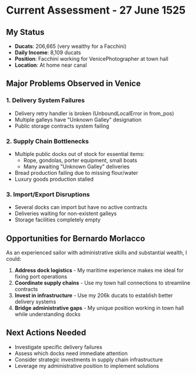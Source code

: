 # Current Assessment - 27 June 1525

## My Status
- **Ducats**: 206,665 (very wealthy for a Facchini)
- **Daily Income**: 8,109 ducats 
- **Position**: Facchini working for VenicePhotographer at town hall
- **Location**: At home near canal

## Major Problems Observed in Venice

### 1. Delivery System Failures
- Delivery retry handler is broken (UnboundLocalError in from_pos)
- Multiple galleys have "Unknown Galley" designation
- Public storage contracts system failing

### 2. Supply Chain Bottlenecks
- Multiple public docks out of stock for essential items:
  - Rope, gondolas, porter equipment, small boats
  - Many awaiting "Unknown Galley" deliveries
- Bread production failing due to missing flour/water
- Luxury goods production stalled

### 3. Import/Export Disruptions
- Several docks can import but have no active contracts
- Deliveries waiting for non-existent galleys
- Storage facilities completely empty

## Opportunities for Bernardo Morlacco

As an experienced sailor with administrative skills and substantial wealth, I could:

1. **Address dock logistics** - My maritime experience makes me ideal for fixing port operations
2. **Coordinate supply chains** - Use my town hall connections to streamline contracts
3. **Invest in infrastructure** - Use my 206k ducats to establish better delivery systems
4. **Bridge administrative gaps** - My unique position working in town hall while understanding docks

## Next Actions Needed
- Investigate specific delivery failures
- Assess which docks need immediate attention
- Consider strategic investments in supply chain infrastructure
- Leverage my administrative position to implement solutions